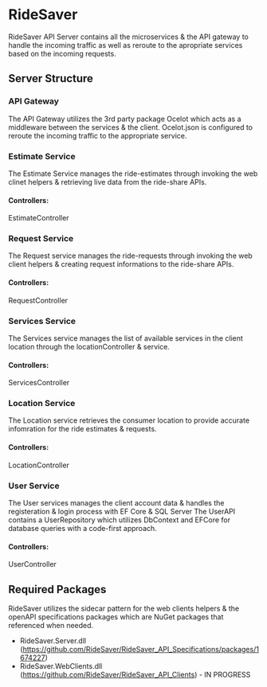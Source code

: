 # RideSaver
RideSaver API Server contains all the microservices & the API gateway to handle the incoming traffic as well as reroute to the apropriate services based on the incoming requests.

## Server Structure

### API Gateway

The API Gateway utilizes the 3rd party package Ocelot which acts as a middleware between the services & the client. Ocelot.json is configured to reroute the incoming traffic to the appropriate service.

### Estimate Service

The Estimate Service manages the ride-estimates through invoking the web clinet helpers & retrieving live data from the ride-share APIs.
#### Controllers: 
EstimateController

### Request Service

The Request service manages the ride-requests through invoking the web client helpers & creating request informations to the ride-share APIs.
#### Controllers: 
RequestController

### Services Service

The Services service manages the list of available services in the client location through the locationController & service.
#### Controllers: 
ServicesController

### Location Service

The Location service retrieves the consumer location to provide accurate infomration for the ride estimates & requests.
#### Controllers: 
LocationController

### User Service

The User services manages the client account data & handles the registeration & login process with EF Core & SQL Server
The UserAPI contains a UserRepository which utilizes DbContext and EFCore for database queries with a code-first approach.
#### Controllers: 
UserController

## Required Packages

RideSaver utilizes the sidecar pattern for the web clients helpers & the openAPI specifications packages which are NuGet packages that referenced when needed.
- RideSaver.Server.dll (https://github.com/RideSaver/RideSaver_API_Specifications/packages/1674227)
- RideSaver.WebClients.dll (https://github.com/RideSaver/RideSaver_API_Clients) - IN PROGRESS
